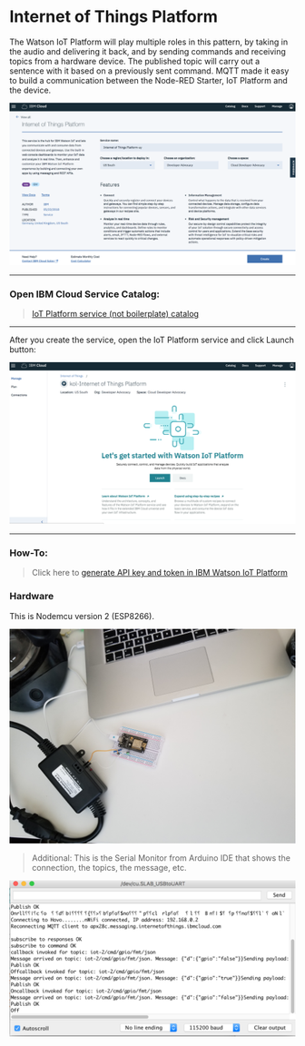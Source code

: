 # Internet of Things Platform

The Watson IoT Platform will play multiple roles in this pattern, by taking in the audio and delivering it back, and by sending commands and receiving topics from a hardware device. The published topic will carry out a sentence with it based on a previously sent command. MQTT made it easy to build a communication between the Node-RED Starter, IoT Platform and the device. 

![](../img/iot-service-catalog.png)

<hr>

### Open IBM Cloud Service Catalog:

> [IoT Platform service (not boilerplate) catalog](https://console.bluemix.net/catalog/services/internet-of-things-platform)

<hr>

After you create the service, open the IoT Platform service and click Launch button:

![](../img/iot-click-launch.png)

<hr>

### How-To:

> Click here to [generate API key and token in IBM Watson IoT Platform](https://developer.ibm.com/code/howtos/iot-generate-apikey-apitoken)


### Hardware

This is Nodemcu version 2 (ESP8266).

![](../img/nodemcu.jpg)

> Additional: This is the Serial Monitor from Arduino IDE that shows the connection, the topics, the message, etc.

![](../img/serial-monitor.png)
